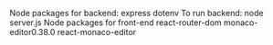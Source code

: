 Node packages for backend:
express
dotenv
To run backend: node server.js
Node packages for front-end
react-router-dom
monaco-editor0.38.0
react-monaco-editor